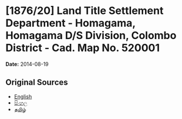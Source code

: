 # [1876/20] Land Title Settlement Department - Homagama, Homagama D/S Division, Colombo District - Cad. Map No. 520001

**Date:** 2014-08-19

## Original Sources

- [English](https://documents.gov.lk/view/extra-gazettes/2014/8/1876-20_E.pdf)
- [සිංහල](https://documents.gov.lk/view/extra-gazettes/2014/8/1876-20_S.pdf)
- [தமிழ்](https://documents.gov.lk/view/extra-gazettes/2014/8/1876-20_T.pdf)
